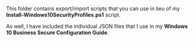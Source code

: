 This folder contains export/import scripts that you can use in lieu of my **Install-Windows10SecurityProfiles.ps1** script.

As well, I have included the individual JSON files that I use in my **Windows 10 Business Secure Configuration Guide**.

